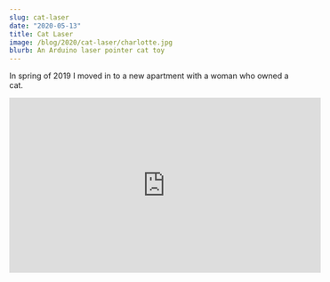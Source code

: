 ```yaml
---
slug: cat-laser
date: "2020-05-13"
title: Cat Laser
image: /blog/2020/cat-laser/charlotte.jpg
blurb: An Arduino laser pointer cat toy
---
```


In spring of 2019 I moved in to a new apartment with a woman who owned a cat. 

<iframe width="560" height="315" src="https://www.youtube.com/embed/ZuspzdgygdA" title="YouTube video player" frameborder="0" allow="accelerometer; autoplay; clipboard-write; encrypted-media; gyroscope; picture-in-picture" allowfullscreen></iframe>